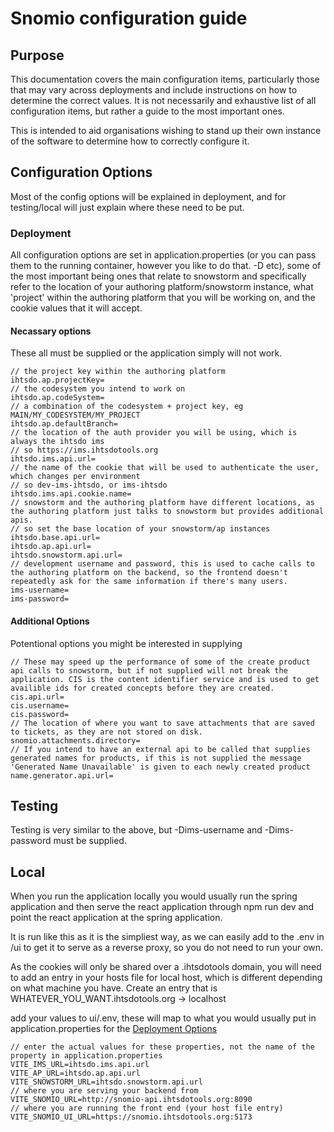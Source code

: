 # Snomio configuration guide

## Purpose

This documentation covers the main configuration items, particularly those that may vary across
deployments and include instructions on how to determine the correct values. It is not necessarily
and exhaustive list of all configuration items, but rather a guide to the most important ones.

This is intended to aid organisations wishing to stand up their own instance of the software to
determine how to correctly configure it.

## Configuration Options

Most of the config options will be explained in deployment, and for testing/local will just explain where these need to be put.
### Deployment

All configuration options are set in application.properties (or you can pass them to the running container, however you like to do that. -D etc), some of the most important being ones that relate to snowstorm and specifically refer to the location of your authoring platform/snowstorm instance, what 'project' within the authoring platform that you will be working on,
and the cookie values that it will accept.

#### Necassary options
These all must be supplied or the application simply will not work.

    // the project key within the authoring platform
    ihtsdo.ap.projectKey=
    // the codesystem you intend to work on
    ihtsdo.ap.codeSystem=
    // a combination of the codesystem + project key, eg MAIN/MY_CODESYSTEM/MY_PROJECT
    ihtsdo.ap.defaultBranch=
    // the location of the auth provider you will be using, which is always the ihtsdo ims
    // so https://ims.ihtsdotools.org
    ihtsdo.ims.api.url=
    // the name of the cookie that will be used to authenticate the user, which changes per environment
    // so dev-ims-ihtsdo, or ims-ihtsdo
    ihtsdo.ims.api.cookie.name=
    // snowstorm and the authoring platform have different locations, as the authoring platform just talks to snowstorm but provides additional apis.
    // so set the base location of your snowstorm/ap instances
    ihtsdo.base.api.url=
    ihtsdo.ap.api.url=
    ihtsdo.snowstorm.api.url=
    // development username and password, this is used to cache calls to the authoring platform on the backend, so the frontend doesn't repeatedly ask for the same information if there's many users.
    ims-username=
    ims-password=

#### Additional Options
Potentional options you might be interested in supplying

    // These may speed up the performance of some of the create product api calls to snowstorm, but if not supplied will not break the application. CIS is the content identifier service and is used to get availible ids for created concepts before they are created.
    cis.api.url=
    cis.username=
    cis.password=
    // The location of where you want to save attachments that are saved to tickets, as they are not stored on disk.
    snomio.attachments.directory=
    // If you intend to have an external api to be called that supplies generated names for products, if this is not supplied the message 'Generated Name Unavailable' is given to each newly created product
    name.generator.api.url=


    


## Testing

Testing is very similar to the above, but -Dims-username and -Dims-password must be supplied.
## Local

When you run the application locally you would usually run the spring application and then serve the react application through npm run dev and point the react application at the spring application.

It is run like this as it is the simpliest way, as we can easily add to the .env in /ui to get it to serve as a reverse proxy, so you do not need to run your own.

As the cookies will only be shared over a .ihtsdotools domain, you will need to add an entry in your hosts file for local host, which is different depending on what machine you have. Create an entry that is WHATEVER_YOU_WANT.ihtsdotools.org -> localhost

add your values to ui/.env, these will map to what you would usually put in application.properties for the [Deployment Options](#deployment)

    // enter the actual values for these properties, not the name of the property in application.properties
    VITE_IMS_URL=ihtsdo.ims.api.url
    VITE_AP_URL=ihtsdo.ap.api.url
    VITE_SNOWSTORM_URL=ihtsdo.snowstorm.api.url
    // where you are serving your backend from
    VITE_SNOMIO_URL=http://snomio-api.ihtsdotools.org:8090
    // where you are running the front end (your host file entry)
    VITE_SNOMIO_UI_URL=https://snomio.ihtsdotools.org:5173

